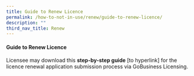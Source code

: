 ```yaml
---
title: Guide to Renew Licence
permalink: /how-to-not-in-use/renew/guide-to-renew-licence/
description: ""
third_nav_title: Renew
---
```



#### Guide to Renew Licence
Licensee may download this <b>step-by-step guide</b> [to hyperlink] for the licence renewal application submission process via GoBusiness Licensing.